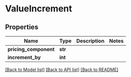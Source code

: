 # ValueIncrement

## Properties
Name | Type | Description | Notes
------------ | ------------- | ------------- | -------------
**pricing_component** | **str** |  | 
**increment_by** | **int** |  | 

[[Back to Model list]](../README.md#documentation-for-models) [[Back to API list]](../README.md#documentation-for-api-endpoints) [[Back to README]](../README.md)

